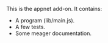 This is the appnet add-on.  It contains:

* A program (lib/main.js).
* A few tests.
* Some meager documentation.
